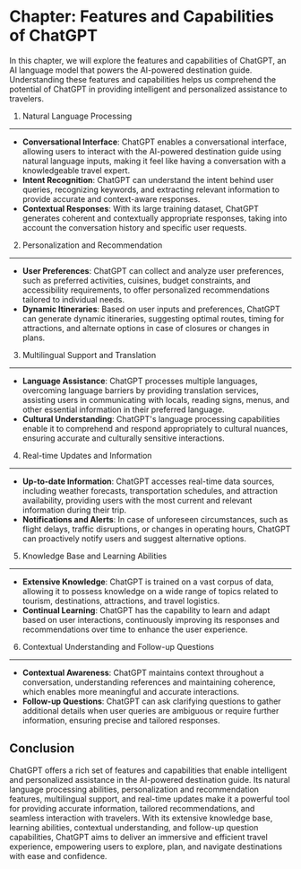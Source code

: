 Chapter: Features and Capabilities of ChatGPT
=============================================

In this chapter, we will explore the features and capabilities of ChatGPT, an AI language model that powers the AI-powered destination guide. Understanding these features and capabilities helps us comprehend the potential of ChatGPT in providing intelligent and personalized assistance to travelers.

1. Natural Language Processing
------------------------------

* **Conversational Interface**: ChatGPT enables a conversational interface, allowing users to interact with the AI-powered destination guide using natural language inputs, making it feel like having a conversation with a knowledgeable travel expert.
* **Intent Recognition**: ChatGPT can understand the intent behind user queries, recognizing keywords, and extracting relevant information to provide accurate and context-aware responses.
* **Contextual Responses**: With its large training dataset, ChatGPT generates coherent and contextually appropriate responses, taking into account the conversation history and specific user requests.

2. Personalization and Recommendation
-------------------------------------

* **User Preferences**: ChatGPT can collect and analyze user preferences, such as preferred activities, cuisines, budget constraints, and accessibility requirements, to offer personalized recommendations tailored to individual needs.
* **Dynamic Itineraries**: Based on user inputs and preferences, ChatGPT can generate dynamic itineraries, suggesting optimal routes, timing for attractions, and alternate options in case of closures or changes in plans.

3. Multilingual Support and Translation
---------------------------------------

* **Language Assistance**: ChatGPT processes multiple languages, overcoming language barriers by providing translation services, assisting users in communicating with locals, reading signs, menus, and other essential information in their preferred language.
* **Cultural Understanding**: ChatGPT's language processing capabilities enable it to comprehend and respond appropriately to cultural nuances, ensuring accurate and culturally sensitive interactions.

4. Real-time Updates and Information
------------------------------------

* **Up-to-date Information**: ChatGPT accesses real-time data sources, including weather forecasts, transportation schedules, and attraction availability, providing users with the most current and relevant information during their trip.
* **Notifications and Alerts**: In case of unforeseen circumstances, such as flight delays, traffic disruptions, or changes in operating hours, ChatGPT can proactively notify users and suggest alternative options.

5. Knowledge Base and Learning Abilities
----------------------------------------

* **Extensive Knowledge**: ChatGPT is trained on a vast corpus of data, allowing it to possess knowledge on a wide range of topics related to tourism, destinations, attractions, and travel logistics.
* **Continual Learning**: ChatGPT has the capability to learn and adapt based on user interactions, continuously improving its responses and recommendations over time to enhance the user experience.

6. Contextual Understanding and Follow-up Questions
---------------------------------------------------

* **Contextual Awareness**: ChatGPT maintains context throughout a conversation, understanding references and maintaining coherence, which enables more meaningful and accurate interactions.
* **Follow-up Questions**: ChatGPT can ask clarifying questions to gather additional details when user queries are ambiguous or require further information, ensuring precise and tailored responses.

Conclusion
----------

ChatGPT offers a rich set of features and capabilities that enable intelligent and personalized assistance in the AI-powered destination guide. Its natural language processing abilities, personalization and recommendation features, multilingual support, and real-time updates make it a powerful tool for providing accurate information, tailored recommendations, and seamless interaction with travelers. With its extensive knowledge base, learning abilities, contextual understanding, and follow-up question capabilities, ChatGPT aims to deliver an immersive and efficient travel experience, empowering users to explore, plan, and navigate destinations with ease and confidence.
